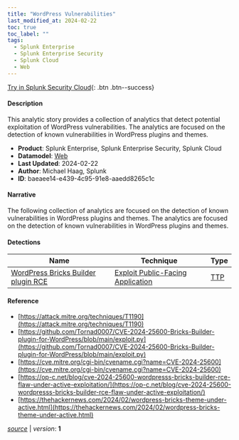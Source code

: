 ```yaml
---
title: "WordPress Vulnerabilities"
last_modified_at: 2024-02-22
toc: true
toc_label: ""
tags:
  - Splunk Enterprise
  - Splunk Enterprise Security
  - Splunk Cloud
  - Web
---
```


[Try in Splunk Security Cloud](https://www.splunk.com/en_us/cyber-security.html){: .btn .btn--success}

#### Description

This analytic story provides a collection of analytics that detect potential exploitation of WordPress vulnerabilities. The analytics are focused on the detection of known vulnerabilities in WordPress plugins and themes.

- **Product**: Splunk Enterprise, Splunk Enterprise Security, Splunk Cloud
- **Datamodel**: [Web](https://docs.splunk.com/Documentation/CIM/latest/User/Web)
- **Last Updated**: 2024-02-22
- **Author**: Michael Haag, Splunk
- **ID**: baeaee14-e439-4c95-91e8-aaedd8265c1c

#### Narrative

The following collection of analytics are focused on the detection of known vulnerabilities in WordPress plugins and themes. The analytics are focused on the detection of known vulnerabilities in WordPress plugins and themes.

#### Detections

| Name        | Technique   | Type         |
| ----------- | ----------- |--------------|
| [WordPress Bricks Builder plugin RCE](/web/56a8771a-3fda-4959-b81d-2f266e2f679f/) | [Exploit Public-Facing Application](/tags/#exploit-public-facing-application) | [TTP](https://github.com/splunk/security_content/wiki/Detection-Analytic-Types) |

#### Reference

* [https://attack.mitre.org/techniques/T1190](https://attack.mitre.org/techniques/T1190)
* [https://github.com/Tornad0007/CVE-2024-25600-Bricks-Builder-plugin-for-WordPress/blob/main/exploit.py](https://github.com/Tornad0007/CVE-2024-25600-Bricks-Builder-plugin-for-WordPress/blob/main/exploit.py)
* [https://cve.mitre.org/cgi-bin/cvename.cgi?name=CVE-2024-25600](https://cve.mitre.org/cgi-bin/cvename.cgi?name=CVE-2024-25600)
* [https://op-c.net/blog/cve-2024-25600-wordpresss-bricks-builder-rce-flaw-under-active-exploitation/](https://op-c.net/blog/cve-2024-25600-wordpresss-bricks-builder-rce-flaw-under-active-exploitation/)
* [https://thehackernews.com/2024/02/wordpress-bricks-theme-under-active.html](https://thehackernews.com/2024/02/wordpress-bricks-theme-under-active.html)



[*source*](https://github.com/splunk/security_content/tree/develop/stories/wordpress_vulnerabilities.yml) \| *version*: **1**